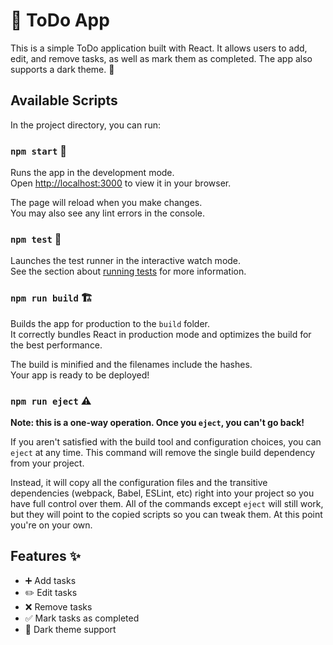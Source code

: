 # 📝 ToDo App

This is a simple ToDo application built with React. It allows users to add, edit, and remove tasks, as well as mark them as completed. The app also supports a dark theme. 🌙

## Available Scripts

In the project directory, you can run:

### `npm start` 🚀

Runs the app in the development mode.\
Open [http://localhost:3000](http://localhost:3000) to view it in your browser.

The page will reload when you make changes.\
You may also see any lint errors in the console.

### `npm test` 🧪

Launches the test runner in the interactive watch mode.\
See the section about [running tests](https://facebook.github.io/create-react-app/docs/running-tests) for more information.

### `npm run build` 🏗️

Builds the app for production to the `build` folder.\
It correctly bundles React in production mode and optimizes the build for the best performance.

The build is minified and the filenames include the hashes.\
Your app is ready to be deployed!

### `npm run eject` ⚠️

**Note: this is a one-way operation. Once you `eject`, you can't go back!**

If you aren't satisfied with the build tool and configuration choices, you can `eject` at any time. This command will remove the single build dependency from your project.

Instead, it will copy all the configuration files and the transitive dependencies (webpack, Babel, ESLint, etc) right into your project so you have full control over them. All of the commands except `eject` will still work, but they will point to the copied scripts so you can tweak them. At this point you're on your own.

## Features ✨

- ➕ Add tasks
- ✏️ Edit tasks
- ❌ Remove tasks
- ✅ Mark tasks as completed
- 🌙 Dark theme support
